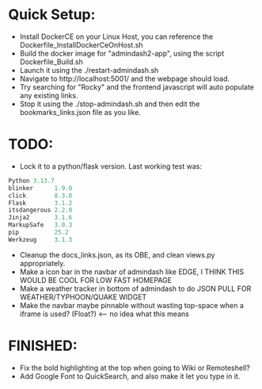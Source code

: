 # Quick Setup:
* Install DockerCE on your Linux Host, you can reference the Dockerfile_InstallDockerCeOnHost.sh
* Build the docker image for "admindash2-app", using the script Dockerfile_Build.sh
* Launch it using the ./restart-admindash.sh
* Navigate to http://localhost:5001/ and the webpage should load.
* Try searching for "Rocky" and the frontend javascript will auto populate any existing links.
* Stop it using the ./stop-admindash.sh and then edit the bookmarks_links.json file as you like.

# TODO:
* Lock it to a python/flask version. Last working test was: 
```groovy
Python 3.13.7 
blinker      1.9.0
click        8.3.0
Flask        3.1.2
itsdangerous 2.2.0
Jinja2       3.1.6
MarkupSafe   3.0.3
pip          25.2
Werkzeug     3.1.3
```
* Cleanup the docs_links.json, as its OBE, and clean views.py appropriately.
* Make a icon bar in the navbar of admindash like EDGE, I THINK THIS WOULD BE COOL FOR LOW FAST HOMEPAGE
* Make a weather tracker in bottom of admindash to do JSON PULL FOR WEATHER/TYPHOON/QUAKE WIDGET
* Make the navbar maybe pinnable without wasting top-space when a iframe is used? (Float?) <-- no idea what this means

# FINISHED:
* Fix the bold highlighting at the top when going to Wiki or Remoteshell?
* Add Google Font to QuickSearch, and also make it let you type in it. 